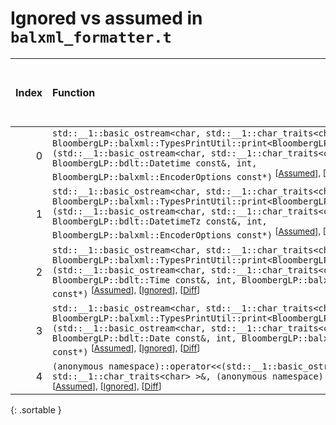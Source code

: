 # Ignored vs assumed in `balxml_formatter.t`

<script src="../sorttable.js"></script>

|   Index | Function                                                                                                                                                                                                                                                                                                                                                                   |   Difference in number of lines |   Function size difference in bytes |   Number of lines in assumed build | Number of bytes in assumed build   |   Number of lines in ignored build | Number of bytes in ignored build   |
|--------:|:---------------------------------------------------------------------------------------------------------------------------------------------------------------------------------------------------------------------------------------------------------------------------------------------------------------------------------------------------------------------------|--------------------------------:|------------------------------------:|-----------------------------------:|:-----------------------------------|-----------------------------------:|:-----------------------------------|
|       0 | `std::__1::basic_ostream<char, std::__1::char_traits<char> >& BloombergLP::balxml::TypesPrintUtil::print<BloombergLP::bdlt::Datetime>(std::__1::basic_ostream<char, std::__1::char_traits<char> >&, BloombergLP::bdlt::Datetime const&, int, BloombergLP::balxml::EncoderOptions const*)` <sup>\[[Assumed](0-assume)\], \[[Ignored](0-none)\], \[[Diff](0.diff.html)\]     |                              -1 |                                  16 |                                224 | 4,342,192                          |                                208 | 4,342,304                          |
|       1 | `std::__1::basic_ostream<char, std::__1::char_traits<char> >& BloombergLP::balxml::TypesPrintUtil::print<BloombergLP::bdlt::DatetimeTz>(std::__1::basic_ostream<char, std::__1::char_traits<char> >&, BloombergLP::bdlt::DatetimeTz const&, int, BloombergLP::balxml::EncoderOptions const*)` <sup>\[[Assumed](1-assume)\], \[[Ignored](1-none)\], \[[Diff](1.diff.html)\] |                              -1 |                                  16 |                                224 | 4,342,416                          |                                208 | 4,342,512                          |
|       2 | `std::__1::basic_ostream<char, std::__1::char_traits<char> >& BloombergLP::balxml::TypesPrintUtil::print<BloombergLP::bdlt::Time>(std::__1::basic_ostream<char, std::__1::char_traits<char> >&, BloombergLP::bdlt::Time const&, int, BloombergLP::balxml::EncoderOptions const*)` <sup>\[[Assumed](2-assume)\], \[[Ignored](2-none)\], \[[Diff](2.diff.html)\]             |                              -1 |                                  16 |                                224 | 4,342,848                          |                                208 | 4,342,928                          |
|       3 | `std::__1::basic_ostream<char, std::__1::char_traits<char> >& BloombergLP::balxml::TypesPrintUtil::print<BloombergLP::bdlt::Date>(std::__1::basic_ostream<char, std::__1::char_traits<char> >&, BloombergLP::bdlt::Date const&, int, BloombergLP::balxml::EncoderOptions const*)` <sup>\[[Assumed](3-assume)\], \[[Ignored](3-none)\], \[[Diff](3.diff.html)\]             |                              -2 |                                   0 |                                208 | 4,342,640                          |                                208 | 4,342,720                          |
|       4 | `(anonymous namespace)::operator<<(std::__1::basic_ostream<char, std::__1::char_traits<char> >&, (anonymous namespace)::ScalarData const&)` <sup>\[[Assumed](4-assume)\], \[[Ignored](4-none)\], \[[Diff](4.diff.html)\]                                                                                                                                                   |                              -3 |                                 -16 |                                240 | 4,318,160                          |                                256 | 4,318,240                          |
{: .sortable }
